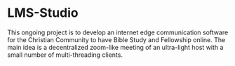 # LMS-Studio

This ongoing project is to develop an internet edge communication software for the Christian Community to have Bible Study and Fellowship online. The main idea is a decentralized zoom-like meeting of an ultra-light host with a small number of multi-threading clients.
